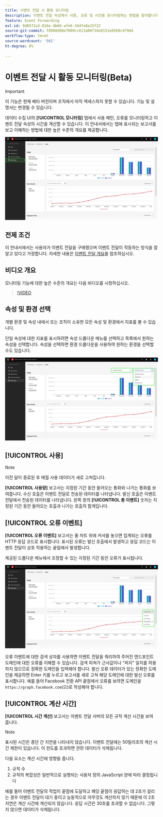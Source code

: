 ```yaml
---
title: 이벤트 전달 시 활동 모니터링
description: 이벤트 전달 속성에서 사용, 오류 및 시간을 모니터링하는 방법을 알아봅니다.
feature: Event Forwarding
exl-id: 9d8572a3-816e-4b66-afe6-344fe8a15f22
source-git-commit: f8988d08e7009cc613a00f34e8151e8560c479d4
workflow-type: tm+mt
source-wordcount: '561'
ht-degree: 0%

---
```


# 이벤트 전달 시 활동 모니터링(Beta)

>[!IMPORTANT]
>
>이 기능은 현재 베타 버전이며 조직에서 아직 액세스하지 못할 수 있습니다. 기능 및 설명서는 변경될 수 있습니다.

데이터 수집 UI의 **[!UICONTROL 모니터링]** 탭에서 사용 패턴, 오류를 모니터링하고 이벤트 전달 속성의 시간을 계산할 수 있습니다. 이 안내서에서는 탭에 표시되는 보고서를 보고 이해하는 방법에 대한 높은 수준의 개요를 제공합니다.

![데이터 수집 UI의 모니터링 탭을 표시하는 이미지](../../images/ui/event-forwarding/monitoring/monitoring-tab.png)

## 전제 조건

이 안내서에서는 사용자가 이벤트 전달을 구매했으며 이벤트 전달이 작동하는 방식을 잘 알고 있다고 가정합니다. 자세한 내용은 [이벤트 전달 개요](./overview.md)를 참조하십시오.

## 비디오 개요

모니터링 기능에 대한 높은 수준의 개요는 다음 비디오를 시청하십시오.

>[!VIDEO](https://video.tv.adobe.com/v/3411270?quality=12&learn=on&captions=kor)

## 속성 및 환경 선택

개별 환경 및 속성 내에서 또는 조직이 소유한 모든 속성 및 환경에서 지표를 볼 수 있습니다.

단일 속성에 대한 지표를 표시하려면 속성 드롭다운 메뉴를 선택하고 목록에서 원하는 속성을 선택합니다. 속성을 선택하면 환경 드롭다운을 사용하여 원하는 환경을 선택할 수도 있습니다.

![UI에서 속성 환경 드롭다운 메뉴를 표시하는 이미지](../../images/ui/event-forwarding/monitoring/property-environment.png)

## [!UICONTROL 사용]

>[!NOTE]
>
>이전 달이 종료된 후 매월 사용 데이터가 새로 고쳐집니다.

**[!UICONTROL 사용량]** 보고서는 지정된 기간 동안 들어오는 통화와 나가는 통화를 보여줍니다. 수신 호출은 이벤트 전달로 전송된 데이터를 나타냅니다. 발신 호출은 이벤트 전달에서 전송된 데이터를 나타냅니다. 왼쪽 창의 **[!UICONTROL 총 이벤트]** 숫자는 지정된 기간 동안 들어오는 호출과 나가는 호출의 합계입니다.

## [!UICONTROL 오류 이벤트]

**[!UICONTROL 오류 이벤트]** 보고서는 줄 차트 위에 커서를 놓으면 집계되는 오류를 HTTP 응답 코드로 표시합니다. 표시된 오류는 발신 호출에서 발생하고 응답 코드는 이벤트 전달이 상호 작용하는 끝점에서 발생합니다.

제공된 드롭다운 메뉴에서 조정할 수 있는 지정된 기간 동안 오류가 표시됩니다.

![오류 이벤트 보고서의 기간 드롭다운 메뉴를 표시하는 이미지](../../images/ui/event-forwarding/monitoring/error-time.png)

오류 이벤트에 대한 검색 상자를 사용하면 이벤트 전달을 쿼리하여 주어진 엔드포인트 도메인에 대한 오류를 이해할 수 있습니다. 검색 피쳐가 근사값이나 &quot;퍼지&quot; 일치를 허용하지 않으므로 정확한 도메인을 입력해야 합니다. 발신 오류 데이터가 있는 정확한 도메인을 제공하면 Enter 키를 누르고 보고서를 새로 고쳐 해당 도메인에 대한 발신 오류를 표시합니다. 예를 들어 Facebook 전환 API 끝점에서 오류를 보려면 도메인을 `https://graph.facebook.com`(으)로 작성해야 합니다.

## [!UICONTROL 계산 시간]

**[!UICONTROL 시간 계산]** 보고서는 이벤트 전달 서버의 모든 규칙 계산 시간을 보여 줍니다.

>[!NOTE]
>
>표시된 시간은 종단 간 지연을 나타내지 않습니다. 이벤트 전달에는 50밀리초의 계산 시간 제한이 있습니다. 이 한도를 초과하면 관련 데이터가 삭제됩니다.

다음 요소는 계산 시간에 영향을 줍니다.

1. 규칙 수
2. 규칙의 복잡성은 일반적으로 실행되는 사용자 정의 JavaScript 양에 따라 결정됩니다

예를 들어 이벤트 전달의 작업이 끝점에 도달하고 해당 끝점이 응답하는 데 2초가 걸리는 경우 이벤트 전달이 대기 중이고 능동적으로 아무것도 계산하지 않기 때문에 이 2초 지연은 계산 시간에 계산되지 않습니다. 응답 시간은 30초를 초과할 수 없습니다. 그렇지 않으면 데이터가 삭제됩니다.
